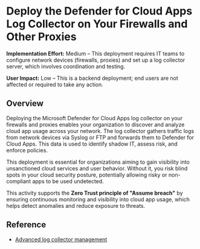 # Deploy the Defender for Cloud Apps Log Collector on Your Firewalls and Other Proxies

**Implementation Effort:** Medium – This deployment requires IT teams to configure network devices (firewalls, proxies) and set up a log collector server, which involves coordination and testing.

**User Impact:** Low – This is a backend deployment; end users are not affected or required to take any action.

## Overview

Deploying the Microsoft Defender for Cloud Apps log collector on your firewalls and proxies enables your organization to discover and analyze cloud app usage across your network. The log collector gathers traffic logs from network devices via Syslog or FTP and forwards them to Defender for Cloud Apps. This data is used to identify shadow IT, assess risk, and enforce policies.

This deployment is essential for organizations aiming to gain visibility into unsanctioned cloud services and user behavior. Without it, you risk blind spots in your cloud security posture, potentially allowing risky or non-compliant apps to be used undetected.

This activity supports the **Zero Trust principle of "Assume breach"** by ensuring continuous monitoring and visibility into cloud app usage, which helps detect anomalies and reduce exposure to threats.

## Reference


- [Advanced log collector management](https://learn.microsoft.com/en-us/defender-cloud-apps/log-collector-advanced-management)



